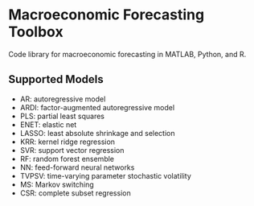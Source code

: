 # Macroeconomic Forecasting Toolbox
Code library for macroeconomic forecasting in MATLAB, Python, and R.

## Supported Models
- AR: autoregressive model
- ARDI: factor-augmented autoregressive model
- PLS: partial least squares
- ENET: elastic net
- LASSO: least absolute shrinkage and selection
- KRR: kernel ridge regression
- SVR: support vector regression
- RF: random forest ensemble
- NN: feed-forward neural networks
- TVPSV: time-varying parameter stochastic volatility
- MS: Markov switching
- CSR: complete subset regression

